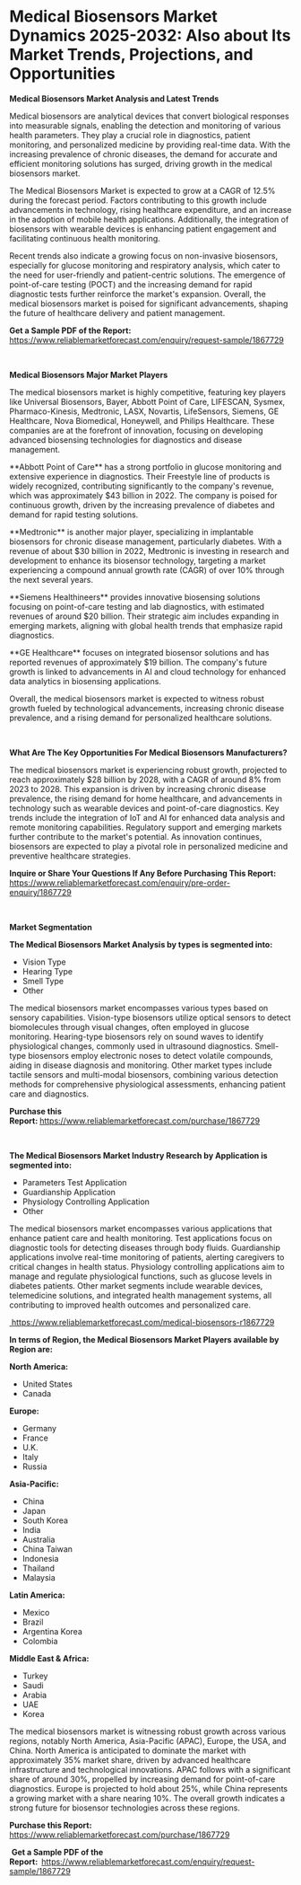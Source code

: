 <p><h1>Medical Biosensors Market Dynamics 2025-2032: Also about Its Market Trends, Projections, and Opportunities</h1></p><p><strong>Medical Biosensors Market Analysis and Latest Trends</strong></p>
<p><p>Medical biosensors are analytical devices that convert biological responses into measurable signals, enabling the detection and monitoring of various health parameters. They play a crucial role in diagnostics, patient monitoring, and personalized medicine by providing real-time data. With the increasing prevalence of chronic diseases, the demand for accurate and efficient monitoring solutions has surged, driving growth in the medical biosensors market.</p><p>The Medical Biosensors Market is expected to grow at a CAGR of 12.5% during the forecast period. Factors contributing to this growth include advancements in technology, rising healthcare expenditure, and an increase in the adoption of mobile health applications. Additionally, the integration of biosensors with wearable devices is enhancing patient engagement and facilitating continuous health monitoring. </p><p>Recent trends also indicate a growing focus on non-invasive biosensors, especially for glucose monitoring and respiratory analysis, which cater to the need for user-friendly and patient-centric solutions. The emergence of point-of-care testing (POCT) and the increasing demand for rapid diagnostic tests further reinforce the market's expansion. Overall, the medical biosensors market is poised for significant advancements, shaping the future of healthcare delivery and patient management.</p></p>
<p><strong>Get a Sample PDF of the Report:&nbsp;</strong> <a href="https://www.reliablemarketforecast.com/enquiry/request-sample/1867729?utm_campaign=3166&utm_medium=2&utm_source=Github&utm_content=ia&utm_term=13042025&utm_id=medical-biosensors">https://www.reliablemarketforecast.com/enquiry/request-sample/1867729</a></p>
<p>&nbsp;</p>
<p><strong>Medical Biosensors Major Market Players</strong></p>
<p><p>The medical biosensors market is highly competitive, featuring key players like Universal Biosensors, Bayer, Abbott Point of Care, LIFESCAN, Sysmex, Pharmaco-Kinesis, Medtronic, LASX, Novartis, LifeSensors, Siemens, GE Healthcare, Nova Biomedical, Honeywell, and Philips Healthcare. These companies are at the forefront of innovation, focusing on developing advanced biosensing technologies for diagnostics and disease management.</p><p>**Abbott Point of Care** has a strong portfolio in glucose monitoring and extensive experience in diagnostics. Their Freestyle line of products is widely recognized, contributing significantly to the company's revenue, which was approximately $43 billion in 2022. The company is poised for continuous growth, driven by the increasing prevalence of diabetes and demand for rapid testing solutions.</p><p>**Medtronic** is another major player, specializing in implantable biosensors for chronic disease management, particularly diabetes. With a revenue of about $30 billion in 2022, Medtronic is investing in research and development to enhance its biosensor technology, targeting a market experiencing a compound annual growth rate (CAGR) of over 10% through the next several years.</p><p>**Siemens Healthineers** provides innovative biosensing solutions focusing on point-of-care testing and lab diagnostics, with estimated revenues of around $20 billion. Their strategic aim includes expanding in emerging markets, aligning with global health trends that emphasize rapid diagnostics.</p><p>**GE Healthcare** focuses on integrated biosensor solutions and has reported revenues of approximately $19 billion. The company's future growth is linked to advancements in AI and cloud technology for enhanced data analytics in biosensing applications.</p><p>Overall, the medical biosensors market is expected to witness robust growth fueled by technological advancements, increasing chronic disease prevalence, and a rising demand for personalized healthcare solutions.</p></p>
<p>&nbsp;</p>
<p><strong>What Are The Key Opportunities For Medical Biosensors Manufacturers?</strong></p>
<p><p>The medical biosensors market is experiencing robust growth, projected to reach approximately $28 billion by 2028, with a CAGR of around 8% from 2023 to 2028. This expansion is driven by increasing chronic disease prevalence, the rising demand for home healthcare, and advancements in technology such as wearable devices and point-of-care diagnostics. Key trends include the integration of IoT and AI for enhanced data analysis and remote monitoring capabilities. Regulatory support and emerging markets further contribute to the market's potential. As innovation continues, biosensors are expected to play a pivotal role in personalized medicine and preventive healthcare strategies.</p></p>
<p><strong>Inquire or Share Your Questions If Any Before Purchasing This Report:</strong> <a href="https://www.reliablemarketforecast.com/enquiry/pre-order-enquiry/1867729?utm_campaign=3166&utm_medium=2&utm_source=Github&utm_content=ia&utm_term=13042025&utm_id=medical-biosensors">https://www.reliablemarketforecast.com/enquiry/pre-order-enquiry/1867729</a></p>
<p>&nbsp;</p>
<p><strong>Market Segmentation</strong></p>
<p><strong>The Medical Biosensors Market Analysis by types is segmented into:</strong></p>
<p><ul><li>Vision Type</li><li>Hearing Type</li><li>Smell Type</li><li>Other</li></ul></p>
<p><p>The medical biosensors market encompasses various types based on sensory capabilities. Vision-type biosensors utilize optical sensors to detect biomolecules through visual changes, often employed in glucose monitoring. Hearing-type biosensors rely on sound waves to identify physiological changes, commonly used in ultrasound diagnostics. Smell-type biosensors employ electronic noses to detect volatile compounds, aiding in disease diagnosis and monitoring. Other market types include tactile sensors and multi-modal biosensors, combining various detection methods for comprehensive physiological assessments, enhancing patient care and diagnostics.</p></p>
<p><strong>Purchase this Report:&nbsp;</strong><a href="https://www.reliablemarketforecast.com/purchase/1867729?utm_campaign=3166&utm_medium=2&utm_source=Github&utm_content=ia&utm_term=13042025&utm_id=medical-biosensors">https://www.reliablemarketforecast.com/purchase/1867729</a></p>
<p>&nbsp;</p>
<p><strong>The Medical Biosensors Market Industry Research by Application is segmented into:</strong></p>
<p><ul><li>Parameters Test Application</li><li>Guardianship Application</li><li>Physiology Controlling Application</li><li>Other</li></ul></p>
<p><p>The medical biosensors market encompasses various applications that enhance patient care and health monitoring. Test applications focus on diagnostic tools for detecting diseases through body fluids. Guardianship applications involve real-time monitoring of patients, alerting caregivers to critical changes in health status. Physiology controlling applications aim to manage and regulate physiological functions, such as glucose levels in diabetes patients. Other market segments include wearable devices, telemedicine solutions, and integrated health management systems, all contributing to improved health outcomes and personalized care.</p></p>
<p><a href="https://www.reliablemarketforecast.com/medical-biosensors-r1867729?utm_campaign=3166&utm_medium=2&utm_source=Github&utm_content=ia&utm_term=13042025&utm_id=medical-biosensors">&nbsp;https://www.reliablemarketforecast.com/medical-biosensors-r1867729</a></p>
<p><strong>In terms of Region, the Medical Biosensors Market Players available by Region are:</strong></p>
<p>
    <p> <strong> North America: </strong>
        <ul>
            <li>United States</li>
            <li>Canada</li>
        </ul>
        </p> 
    <p> <strong> Europe: </strong>
        <ul>
            <li>Germany</li>
            <li>France</li>
            <li>U.K.</li>
            <li>Italy</li>
            <li>Russia</li>
        </ul>
        </p> 
    <p> <strong> Asia-Pacific: </strong>
        <ul>
            <li>China</li>
            <li>Japan</li>
            <li>South Korea</li>
            <li>India</li>
            <li>Australia</li>
            <li>China Taiwan</li>
            <li>Indonesia</li>
            <li>Thailand</li>
            <li>Malaysia</li>
        </ul>
        </p> 
    <p> <strong> Latin America: </strong>
        <ul>
            <li>Mexico</li>
            <li>Brazil</li>
            <li>Argentina Korea</li>
            <li>Colombia</li>
        </ul>
        </p> 
    <p> <strong> Middle East & Africa: </strong>
        <ul>
            <li>Turkey</li>
            <li>Saudi</li>
            <li>Arabia</li>
            <li>UAE</li>
            <li>Korea</li>
        </ul>
    </p>
    </p>
<p><p>The medical biosensors market is witnessing robust growth across various regions, notably North America, Asia-Pacific (APAC), Europe, the USA, and China. North America is anticipated to dominate the market with approximately 35% market share, driven by advanced healthcare infrastructure and technological innovations. APAC follows with a significant share of around 30%, propelled by increasing demand for point-of-care diagnostics. Europe is projected to hold about 25%, while China represents a growing market with a share nearing 10%. The overall growth indicates a strong future for biosensor technologies across these regions.</p></p>
<p><strong>Purchase this Report: </strong><a href="https://www.reliablemarketforecast.com/purchase/1867729?utm_campaign=3166&utm_medium=2&utm_source=Github&utm_content=ia&utm_term=13042025&utm_id=medical-biosensors">https://www.reliablemarketforecast.com/purchase/1867729</a></p>
<p>&nbsp;<strong>Get a Sample PDF of the Report:&nbsp;&nbsp;</strong><a href="https://www.reliablemarketforecast.com/enquiry/request-sample/1867729?utm_campaign=3166&utm_medium=2&utm_source=Github&utm_content=ia&utm_term=13042025&utm_id=medical-biosensors">https://www.reliablemarketforecast.com/enquiry/request-sample/1867729</a></p>
<p><strong></strong></p>
<p><p></p><p></p><p></p></p>